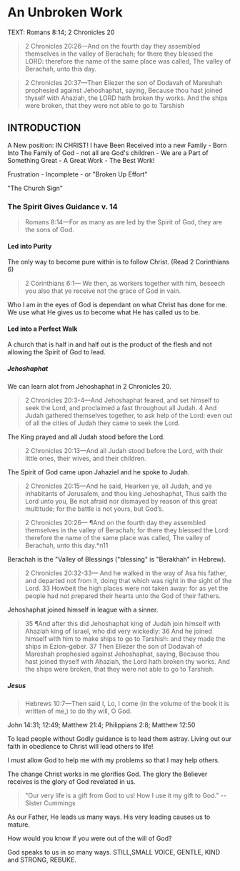 # An Unbroken Work

TEXT: Romans 8:14; 2 Chronicles 20

> 2 Chronicles 20:26&mdash;And on the fourth day they assembled themselves in the valley of Berachah; for there they blessed the LORD: therefore the name of the same place was called, The valley of Berachah, unto this day.

<!-- -->

> 2 Chronicles 20:37&mdash;Then Eliezer the son of Dodavah of Mareshah prophesied against Jehoshaphat, saying, Because thou hast joined thyself with Ahaziah, the LORD hath broken thy works. And the ships were broken, that they were not able to go to Tarshish

## INTRODUCTION

A New position: IN CHRIST! I have Been Received into a new Family - Born Into The Family of God - not all are God's children - We are a Part of Something Great - A Great Work - The Best Work!

Frustration - Incomplete - or "Broken Up Effort"

"The Church Sign"

### The Spirit Gives Guidance v. 14

> Romans 8:14&mdash;For as many as are led by the Spirit of God, they are the sons of God. 

#### Led into Purity

The only way to become pure within is to follow Christ. (Read 2 Corinthians 6)

> 2 Corinthians 6:1&mdash; We then, as workers together with him, beseech you also that ye receive not the grace of God in vain.

Who I am in the eyes of God is dependant on what Christ has done for me. We use what He gives us to become what He has called us to be.

#### Led into a Perfect Walk

A church that is half in and half out is the product of the flesh and not allowing the Spirit of God to lead.

##### Jehoshaphat

We can learn alot from Jehoshaphat in 2 Chronicles 20.

>  2 Chronicles 20:3-4&mdash;And Jehoshaphat feared, and set himself to seek the Lord, and proclaimed a fast throughout all Judah. 4 And Judah gathered themselves together, to ask help of the Lord: even out of all the cities of Judah they came to seek the Lord.

The King prayed and all Judah stood before the Lord.

> 2 Chronicles 20:13&mdash;And all Judah stood before the Lord, with their little ones, their wives, and their children.

The Spirit of God came upon Jahaziel and he spoke to Judah.

> 2 Chronicles 20:15&mdash;And he said, Hearken ye, all Judah, and ye inhabitants of Jerusalem, and thou king Jehoshaphat, Thus saith the Lord unto you, Be not afraid nor dismayed by reason of this great multitude; for the battle is not yours, but God’s.

<!-- -->

> 2 Chronicles 20:26&mdash; ¶And on the fourth day they assembled themselves in the valley of Berachah; for there they blessed the Lord: therefore the name of the same place was called, The valley of Berachah, unto this day.*n11

Berachah is the "Valley of Blessings ("blessing" is "Berakhah" in Hebrew).

> 2 Chronicles 20:32-33&mdash; And he walked in the way of Asa his father, and departed not from it, doing that which was right in the sight of the Lord.  33 Howbeit the high places were not taken away: for as yet the people had not prepared their hearts unto the God of their fathers.

Jehoshaphat joined himself in league with a sinner.

> 35 ¶And after this did Jehoshaphat king of Judah join himself with Ahaziah king of Israel, who did very wickedly: 36 And he joined himself with him to make ships to go to Tarshish: and they made the ships in Ezion–geber. 37 Then Eliezer the son of Dodavah of Mareshah prophesied against Jehoshaphat, saying, Because thou hast joined thyself with Ahaziah, the Lord hath broken thy works. And the ships were broken, that they were not able to go to Tarshish. 

##### Jesus

> Hebrews 10:7&mdash;Then said I, Lo, I come (in the volume of the book it is written of me,) to do thy will, O God.

John 14:31; 12:49; Matthew 21:4; Philippians 2:8; Matthew 12:50

To lead people without Godly guidance is to lead them astray. Living out our faith in obedience to Christ will lead others to life!

I must allow God to help me with my problems so that I may help others.

The change Christ works in me glorifies God. The glory the Believer receives is the glory of God revelated in us.

> "Our very life is a gift from God to us! How I use it my gift to God." -- Sister Cummings

As our Father, He leads us many ways. His very leading causes us to mature.

How would you know if you were out of the will of God?

God speaks to us in so many ways. STILL,SMALL VOICE, GENTLE, KIND and STRONG, REBUKE.

